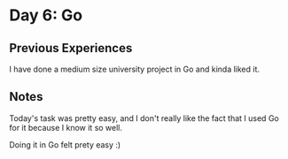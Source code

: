 # Day 6: Go

## Previous Experiences

I have done a medium size university project in Go and kinda liked it.

## Notes

Today's task was pretty easy, and I don't really like the fact that I used Go for it because I know it so well.

Doing it in Go felt prety easy :)
